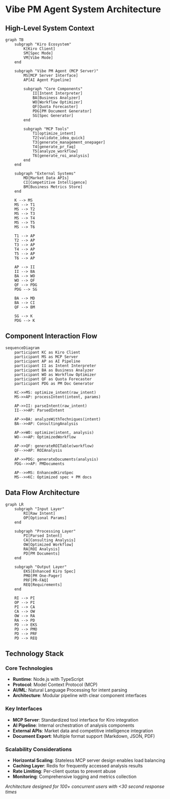 # Vibe PM Agent System Architecture

## High-Level System Context

```mermaid
graph TB
    subgraph "Kiro Ecosystem"
        K[Kiro Client]
        SM[Spec Mode]
        VM[Vibe Mode]
    end
    
    subgraph "Vibe PM Agent (MCP Server)"
        MS[MCP Server Interface]
        AP[AI Agent Pipeline]
        
        subgraph "Core Components"
            II[Intent Interpreter]
            BA[Business Analyzer]
            WO[Workflow Optimizer]
            QF[Quota Forecaster]
            PDG[PM Document Generator]
            SG[Spec Generator]
        end
        
        subgraph "MCP Tools"
            T1[optimize_intent]
            T2[validate_idea_quick]
            T3[generate_management_onepager]
            T4[generate_pr_faq]
            T5[analyze_workflow]
            T6[generate_roi_analysis]
        end
    end
    
    subgraph "External Systems"
        MD[Market Data APIs]
        CI[Competitive Intelligence]
        BM[Business Metrics Store]
    end
    
    K --> MS
    MS --> T1
    MS --> T2
    MS --> T3
    MS --> T4
    MS --> T5
    MS --> T6
    
    T1 --> AP
    T2 --> AP
    T3 --> AP
    T4 --> AP
    T5 --> AP
    T6 --> AP
    
    AP --> II
    II --> BA
    BA --> WO
    WO --> QF
    QF --> PDG
    PDG --> SG
    
    BA --> MD
    BA --> CI
    QF --> BM
    
    SG --> K
    PDG --> K
```

## Component Interaction Flow

```mermaid
sequenceDiagram
    participant KC as Kiro Client
    participant MS as MCP Server
    participant AP as AI Pipeline
    participant II as Intent Interpreter
    participant BA as Business Analyzer
    participant WO as Workflow Optimizer
    participant QF as Quota Forecaster
    participant PDG as PM Doc Generator
    
    KC->>MS: optimize_intent(raw_intent)
    MS->>AP: processIntent(intent, params)
    
    AP->>II: parseIntent(raw_intent)
    II-->>AP: ParsedIntent
    
    AP->>BA: analyzeWithTechniques(intent)
    BA-->>AP: ConsultingAnalysis
    
    AP->>WO: optimize(intent, analysis)
    WO-->>AP: OptimizedWorkflow
    
    AP->>QF: generateROITable(workflow)
    QF-->>AP: ROIAnalysis
    
    AP->>PDG: generateDocuments(analysis)
    PDG-->>AP: PMDocuments
    
    AP-->>MS: EnhancedKiroSpec
    MS-->>KC: Optimized spec + PM docs
```

## Data Flow Architecture

```mermaid
graph LR
    subgraph "Input Layer"
        RI[Raw Intent]
        OP[Optional Params]
    end
    
    subgraph "Processing Layer"
        PI[Parsed Intent]
        CA[Consulting Analysis]
        OW[Optimized Workflow]
        RA[ROI Analysis]
        PD[PM Documents]
    end
    
    subgraph "Output Layer"
        EKS[Enhanced Kiro Spec]
        PMO[PM One-Pager]
        PRF[PR-FAQ]
        REQ[Requirements]
    end
    
    RI --> PI
    OP --> PI
    PI --> CA
    CA --> OW
    OW --> RA
    RA --> PD
    PD --> EKS
    PD --> PMO
    PD --> PRF
    PD --> REQ
```

## Technology Stack

### Core Technologies
- **Runtime**: Node.js with TypeScript
- **Protocol**: Model Context Protocol (MCP)
- **AI/ML**: Natural Language Processing for intent parsing
- **Architecture**: Modular pipeline with clear component interfaces

### Key Interfaces
- **MCP Server**: Standardized tool interface for Kiro integration
- **AI Pipeline**: Internal orchestration of analysis components
- **External APIs**: Market data and competitive intelligence integration
- **Document Export**: Multiple format support (Markdown, JSON, PDF)

### Scalability Considerations
- **Horizontal Scaling**: Stateless MCP server design enables load balancing
- **Caching Layer**: Redis for frequently accessed analysis results
- **Rate Limiting**: Per-client quotas to prevent abuse
- **Monitoring**: Comprehensive logging and metrics collection

*Architecture designed for 100+ concurrent users with <30 second response times*